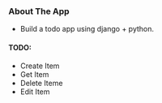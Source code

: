 ### About The App

* Build a todo app using django + python.

#### TODO:

* Create Item
* Get Item
* Delete Iteme
* Edit Item